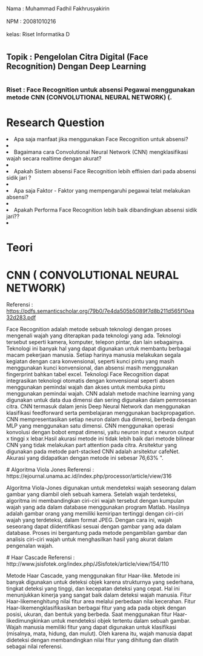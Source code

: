 <br>Nama : Muhammad Fadhil Fakhrusyakirin<br/>
<br>NPM  : 20081010216<br/>
<br>kelas: Riset Informatika D

# <h2>Topik : Pengelolan Citra Digital (Face Recognition) Dengan Deep Learning <h2/>

# <h3>Riset : Face Recognition untuk absensi Pegawai menggunakan metode CNN (CONVOLUTIONAL NEURAL NETWORK) (.<h3/>

# Research Question
<li>Apa saja manfaat jika menggunakan Face Recognition untuk absensi?<li/>
<li>Bagaimana cara Convolutional Neural Network (CNN) mengklasifikasi wajah secara realtime dengan akurat?<li/>
<li>Apakah Sistem absensi Face Recognition lebih effisien dari pada absensi sidik jari ?<li/>
<li>Apa saja Faktor - Faktor yang mempengaruhi pegawai telat melakukan absensi?<li/>
<li>Apakah Performa Face Recognition lebih baik dibandingkan absensi sidik jari??<li/>

# Teori 
# CNN ( CONVOLUTIONAL NEURAL NETWORK)
Referensi : https://pdfs.semanticscholar.org/79b0/7e4da505b5089f7d8b211d565f10ea32d283.pdf 
<p>Face Recognition adalah metode sebuah teknologi dengan proses mengenali wajah yang diterapkan pada teknologi yang ada. Teknologi tersebut seperti kamera, komputer, telepon pintar, dan lain sebagainya. Teknologi ini banyak hal yang dapat digunakan untuk membantu berbagai macam pekerjaan manusia. Setiap harinya manusia melakukan segala kegiatan dengan cara konvensional, seperti kunci pintu yang masih menggunakan kunci konvensional, dan absensi masih menggunakan fingerprint bahkan tabel excel. Teknologi Face Recognition dapat integrasikan teknologi otomatis dengan konvensional seperti absen menggunakan pemindai wajah dan akses untuk membuka pintu menggunakan pemindai wajah. CNN adalah metode machine learning yang digunakan untuk data dua dimensi dan sering digunakan dalam pemrosesan citra. CNN termasuk dalam jenis Deep Neural Network dan menggunakan klasifikasi feedforward serta pembelajaran menggunakan backpropagation. CNN mempresentasikan setiap neuron dalam dua dimensi, berbeda dengan MLP yang menggunakan satu dimensi. CNN menggunakan operasi konvolusi dengan bobot empat dimensi, yaitu neuron input x neuron output x tinggi x lebar.Hasil akurasi metode ini tidak lebih baik dari metode bilinear CNN yang tidak melakukan part attention pada citra. Arsitektur yang digunakan pada metode part-stacked CNN adalah arsitektur cafeNet. Akurasi yang didapatkan dengan metode ini sebesar 76,63% ".
<p/>
# Algoritma Viola Jones
Referensi : https://ejournal.unama.ac.id/index.php/processor/article/view/316 
<p>Algoritma Viola-Jones digunakan untuk mendeteksi wajah seseorang dalam gambar yang diambil oleh sebuah kamera. Setelah wajah terdeteksi, algoritma ini membandingkan ciri-ciri wajah tersebut dengan kumpulan wajah yang ada dalam database menggunakan program Matlab. Hasilnya adalah gambar orang yang memiliki kemiripan tertinggi dengan ciri-ciri wajah yang terdeteksi, dalam format JPEG. Dengan cara ini, wajah seseorang dapat diidentifikasi sesuai dengan gambar yang ada dalam database. Proses ini bergantung pada metode pengambilan gambar dan analisis ciri-ciri wajah untuk menghasilkan hasil yang akurat dalam pengenalan wajah.
<p/>
# Haar Cascade
Referensi : http://www.jsisfotek.org/index.php/JSisfotek/article/view/154/110
<p>Metode Haar Cascade, yang menggunakan fitur Haar-like. Metode   ini   banyak   digunakan   untuk deteksi   objek   karena   strukturnya   yang   sederhana, tingkat deteksi yang tinggi, dan kecepatan deteksi yang cepat.  Hal  ini  menunjukkan  kinerja  yang  sangat  baik dalam    deteksi    wajah    manusia.    Fitur Haar-likemenghitung  nilai  fitur  area  melalui  perbedaan  nilai kecerahan. Fitur Haar-likemengklasifikasikan berbagai  fitur  yang  ada  pada  objek  dengan  posisi, ukuran,  dan  bentuk  yang  berbeda.  Saat  menggunakan fitur Haar-likedimungkinkan  untuk  mendeteksi  objek tertentu    dalam    sebuah    gambar.    Wajah    manusia memiliki  fitur  yang  dapat  digunakan  untuk  klasifikasi (misalnya,  mata,  hidung,  dan  mulut).  Oleh  karena  itu, wajah manusia dapat dideteksi dengan membandingkan  nilai  fitur  yang  dihitung  dan  dilatih sebagai nilai referensi.<p/>
